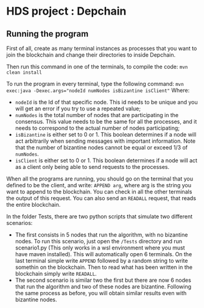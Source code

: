 # HDS project : Depchain

## Running the program
First of all, create as many terminal instances as processes that you want to join the blockchain and change their directories to inside Depchain.

Then run this command in one of the terminals, to compile the code: 
`mvn clean install`

To run the program in every terminal, type the following command:
`mvn exec:java -Dexec.args="nodeId numNodes isBizantine isClient"`
Where:
 - `nodeId` is the Id of that specific node. This id needs to be unique and you will get an error if you try to use a repeated value;
 - `numNodes` is the total number of nodes that are participating in the consensus. This value needs to be the same for all the processes, and it needs to correspond to the actual number of nodes participating;
 - `isBizantine` is either set to 0 or 1. This boolean determines if a node will act arbitrarily when sending messages with important information. Note that the number of bizantine nodes cannot be equal or exceed 1/3 of `numNodes`. 
 - `isClient` is either set to 0 or 1. This boolean determines if a node will act as a client only being able to send requests to the processes.

 When all the programs are running, you should go on the terminal that you defined to be the client, and write: `APPEND arg`, where arg is the string you want to append to the blockchain. You can check in all the other terminals the output of this request. You can also send an `READALL` request, that reads the entire blockchain.

 In the folder Tests, there are two python scripts that simulate two different scenarios:
  - The first consists in 5 nodes that run the algorithm, with no bizantine nodes. To run this scenario, just open the `/Tests` directory and run scenario1.py (This only works in a wsl environment where you must have maven installed). This will automatically open 6 terminals. On the last terminal simple write `APPEND` followed by a random string to write somethin on the blockchain. Then to read what has been written in the blockchain simply write `READALL`.
  - The second scenario is similar two the first but there are now 6 nodes that run the algorithm and two of these nodes are bizantine. Following the same process as before, you will obtain similar results even with bizantine nodes.